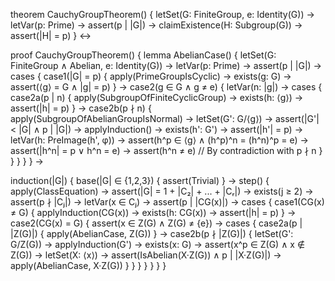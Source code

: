 theorem CauchyGroupTheorem() {
  letSet(G: FiniteGroup, e: Identity(G)) →
  letVar(p: Prime) →
  assert(p | |G|) →
  claimExistence(H: Subgroup(G)) →
  assert(|H| = p)
} ↔

proof CauchyGroupTheorem() {
  lemma AbelianCase() {
    letSet(G: FiniteGroup ∧ Abelian, e: Identity(G)) →
    letVar(p: Prime) →
    assert(p | |G|) →
    cases {
      case1(|G| = p) {
        apply(PrimeGroupIsCyclic) →
        exists(g: G) → assert(⟨g⟩ = G ∧ |g| = p)
      } →
      case2(g ∈ G ∧ g ≠ e) {
        letVar(n: |g|) →
        cases {
          case2a(p | n) {
            apply(SubgroupOfFiniteCyclicGroup) →
            exists(h: ⟨g⟩) → assert(|h| = p)
          } →
          case2b(p ∤ n) {
            apply(SubgroupOfAbelianGroupIsNormal) →
            letSet(G': G/⟨g⟩) →
            assert(|G'| < |G| ∧ p | |G|) →
            applyInduction() →
            exists(h': G') → assert(|h'| = p) →
            letVar(h: PreImage(h', φ)) →
            assert(h^p ∈ ⟨g⟩ ∧ (h^p)^n = (h^n)^p = e) →
            assert(|h^n| = p ∨ h^n = e) →
            assert(h^n ≠ e) // By contradiction with p ∤ n
          }
        }
      }
    }
  } →

  induction(|G|) {
    base(|G| ∈ {1,2,3}) {
      assert(Trivial)
    } →
    step() {
      apply(ClassEquation) →
      assert(|G| = 1 + |C₂| + ... + |Cᵣ|) →
      exists(j ≥ 2) → assert(p ∤ |Cⱼ|) →
      letVar(x ∈ Cⱼ) →
      assert(p | |CG(x)|) →
      cases {
        case1(CG(x) ≠ G) {
          applyInduction(CG(x)) →
          exists(h: CG(x)) → assert(|h| = p)
        } →
        case2(CG(x) = G) {
          assert(x ∈ Z(G) ∧ Z(G) ≠ {e}) →
          cases {
            case2a(p | |Z(G)|) {
              apply(AbelianCase, Z(G))
            } →
            case2b(p ∤ |Z(G)|) {
              letSet(G': G/Z(G)) →
              applyInduction(G') →
              exists(x: G) → assert(x^p ∈ Z(G) ∧ x ∉ Z(G)) →
              letSet(X: ⟨x⟩) →
              assert(IsAbelian(X·Z(G)) ∧ p | |X·Z(G)|) →
              apply(AbelianCase, X·Z(G))
            }
          }
        }
      }
    }
  }
}